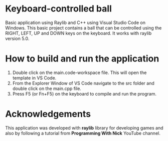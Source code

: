 # Keyboard-controlled ball
Basic application using Raylib and C++ using Visual Studio Code on Windows.
This basic project contains a ball that can be controlled using the RIGHT, LEFT, UP and DOWN keys on the keyboard.
It works with raylib version 5.0.

# How to build and run the application
1. Double click on the main.code-workspace file. This will open the template in VS Code.
2. From the Explorer Window of VS Code navigate to the src folder and double click on the main.cpp file.
3. Press F5 (or Fn+F5) on the keyboard to compile and run the program.

# Acknowledgements
This application was developed with **raylib** library for developing games and also by following a tutorial from **Programming With Nick** YouTube channel.

